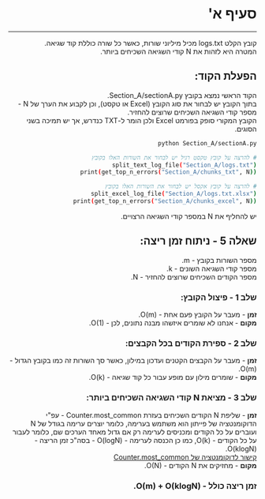 <div dir="rtl">

# סעיף א'
---

קובץ הקלט logs.txt מכיל מיליוני שורות, כאשר כל שורה כוללת קוד שגיאה.  
המטרה היא לזהות את N קודי השגיאה השכיחים ביותר.

## הפעלת הקוד:
הקוד הראשי נמצא בקובץ Section_A/sectionA.py.  
בתוך הקובץ יש לבחור את סוג הקובץ (Excel או טקסט), וכן לקבוע את הערך של N - מספר קודי השגיאה השכיחים שרוצים להחזיר.  
הקובץ המקורי סופק בפורמט Excel ולכן הומר ל-TXT כנדרש, אך יש תמיכה בשני הסוגים.


```bash
python Section_A/sectionA.py

# להרצה על קובץ טקסט רגיל יש לבחור את השורות האלו בקובץ
split_text_log_file("Section_A/logs.txt")
print(get_top_n_errors("Section_A/chunks_txt", N))

# להרצה על קובץ אקסל יש לבחור את השורות האלו בקובץ
split_excel_log_file("Section_A/logs.txt.xlsx")
print(get_top_n_errors("Section_A/chunks_excel", N))

```
יש להחליף את N במספר קודי השגיאה הרצויים.  
## שאלה 5  - ניתוח זמן ריצה:
מספר השורות בקובץ - m.    
מספר קודי השגיאה השונים - k.    
מספר הקודים השכיחים שרוצים להחזיר - N.  

### שלב 1 - פיצול הקובץ: 
**זמן** - מעבר על הקובץ פעם אחת - O(m).  
**מקום** - אנחנו לא שומרים איזשהו מבנה נתונים, לכן - O(1).  

### שלב 2 - ספירת הקודים בכל הקבצים:
**זמן** - מעבר על הקבצים הקטנים ועדכון במילון, כאשר סך השורות זה כמו בקובץ הגדול - O(m).  
**מקום** - שומרים מילון עם מופע עבור כל קוד שגיאה - O(k).  

### שלב 3 - מציאת N קודי השגיאה השכיחים ביותר:
**זמן** - שליפת N הקודים השכיחים בעזרת Counter.most_common - עפ"י הדוקומנטציה של פייתון הוא משתמש בערימה, כלומר יוצרים ערימה בגודל של N ועוברים על כל הקודים ומכניסים לערימה רק אם גדול מאחד הערכים שם, כלומר לעבור על כל הקודים  - O(k), כמו כן הכנסה לערימה  - O(logN) - בסה"כ זמן הריצה - O(klogN).  
[קישור לדוקומנטציה של Counter.most_common](https://github.com/python/cpython/blob/a8e814db96ebfeb1f58bc471edffde2176c0ae05/Lib/collections/__init__.py#L571)  
**מקום** - מחזיקים את N הקודים - O(N).    
  
### **זמן ריצה כולל** - O(m) + O(klogN).  
  
</div>
